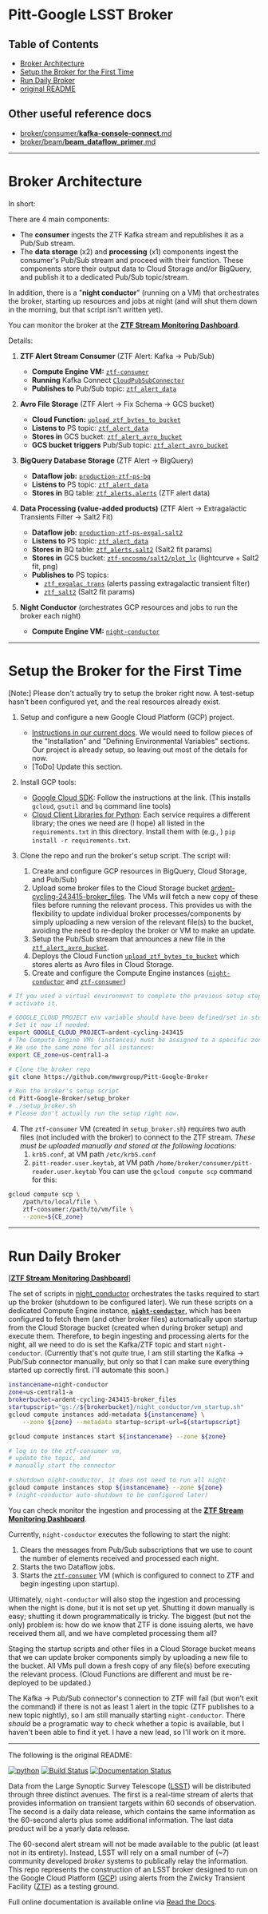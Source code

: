 # Pitt-Google LSST Broker

## Table of Contents
- [Broker Architecture](#broker-architecture)
- [Setup the Broker for the First Time](#setup-the-broker-for-the-first-time)
- [Run Daily Broker](#run-daily-broker)
- [original README](#ogread)

## Other useful reference docs
- [broker/consumer/__kafka-console-connect__.md](broker/consumer/kafka_console_connect.md)
- [broker/beam/__beam_dataflow_primer__.md](broker/beam/beam_dataflow_primer.md)

---

# Broker Architecture
<!-- fs -->
In short:

There are 4 main components:
- The __consumer__ ingests the ZTF Kafka stream and republishes it as a Pub/Sub stream.
- The __data storage__ (x2) and __processing__ (x1) components ingest the consumer's Pub/Sub stream and proceed with their function. These components store their output data to Cloud Storage and/or BigQuery, and publish it to a dedicated Pub/Sub topic/stream.

In addition, there is a "__night conductor__" (running on a VM) that
orchestrates the broker,
starting up resources and jobs at night (and will shut them down in the morning, but that script isn't written yet).

You can monitor the broker at the [__ZTF Stream Monitoring Dashboard__](https://console.cloud.google.com/monitoring/dashboards/builder/d8b7db8b-c875-4b93-8b31-d9f427f0c761?project=ardent-cycling-243415&dashboardBuilderState=%257B%2522editModeEnabled%2522:false%257D&timeDomain=1w).

Details:

1. __ZTF Alert Stream Consumer__ (ZTF Alert: Kafka -> Pub/Sub)
    - __Compute Engine VM:__  [`ztf-consumer`](https://console.cloud.google.com/compute/instancesMonitoringDetail/zones/us-central1-a/instances/ztf-consumer?project=ardent-cycling-243415&tab=monitoring&duration=PT1H)
    - __Running__  Kafka Connect [`CloudPubSubConnector`](https://github.com/GoogleCloudPlatform/pubsub/tree/master/kafka-connector)
    - __Publishes to__ Pub/Sub topic:  [`ztf_alert_data`](https://console.cloud.google.com/cloudpubsub/topic/detail/ztf_alert_data?project=ardent-cycling-243415)

2. __Avro File Storage__ (ZTF Alert -> Fix Schema -> GCS bucket)
    - __Cloud Function:__
 [`upload_ztf_bytes_to_bucket`](https://console.cloud.google.com/functions/details/us-central1/upload_ztf_bytes_to_bucket?project=ardent-cycling-243415&pageState=%28%22functionsDetailsCharts%22:%28%22groupValue%22:%22P1D%22,%22customValue%22:null%29%29)
    - __Listens to__ PS topic: [`ztf_alert_data`](https://console.cloud.google.com/cloudpubsub/topic/detail/ztf_alert_data?project=ardent-cycling-243415)
    - __Stores in__ GCS bucket: [`ztf_alert_avro_bucket`](https://console.cloud.google.com/storage/browser/ardent-cycling-243415_ztf_alert_avro_bucket;tab=objects?forceOnBucketsSortingFiltering=false&project=ardent-cycling-243415&prefix=&forceOnObjectsSortingFiltering=false)
    - __GCS bucket triggers__ Pub/Sub topic: [`ztf_alert_avro_bucket`](https://console.cloud.google.com/cloudpubsub/topic/detail/ztf_alert_avro_bucket?project=ardent-cycling-243415)

3. __BigQuery Database Storage__ (ZTF Alert -> BigQuery)
    - __Dataflow job:__ [`production-ztf-ps-bq`](https://console.cloud.google.com/dataflow/jobs?project=ardent-cycling-243415)
    - __Listens to__ PS topic: [`ztf_alert_data`](https://console.cloud.google.com/cloudpubsub/topic/detail/ztf_alert_data?project=ardent-cycling-243415)
    - __Stores in__ BQ table: [`ztf_alerts.alerts`](https://console.cloud.google.com/bigquery?project=ardent-cycling-243415) (ZTF alert data)

4. __Data Processing (value-added products)__ (ZTF Alert -> Extragalactic Transients Filter -> Salt2 Fit)
    - __Dataflow job:__ [`production-ztf-ps-exgal-salt2`](https://console.cloud.google.com/dataflow/jobs?project=ardent-cycling-243415)
    - __Listens to__ PS topic: [`ztf_alert_data`](https://console.cloud.google.com/cloudpubsub/topic/detail/ztf_alert_data?project=ardent-cycling-243415)
    - __Stores in__ BQ table: [`ztf_alerts.salt2`](https://console.cloud.google.com/bigquery?project=ardent-cycling-243415) (Salt2 fit params)
    - __Stores in__ GCS bucket: [`ztf-sncosmo/salt2/plot_lc`](https://console.cloud.google.com/storage/browser/ardent-cycling-243415_ztf-sncosmo/salt2/plot_lc?pageState=%28%22StorageObjectListTable%22:%28%22f%22:%22%255B%255D%22%29%29&project=ardent-cycling-243415&prefix=&forceOnObjectsSortingFiltering=false) (lightcurve + Salt2 fit, png)
    - __Publishes to__ PS topics:
        - [ `ztf_exgalac_trans`](https://console.cloud.google.com/cloudpubsub/topic/detail/ztf_exgalac_trans?project=ardent-cycling-243415) (alerts passing extragalactic transient filter)
        - [`ztf_salt2`](https://console.cloud.google.com/cloudpubsub/topic/detail/ztf_salt2?project=ardent-cycling-243415) (Salt2 fit params)

5. __Night Conductor__ (orchestrates GCP resources and jobs to run the broker each night)
    - __Compute Engine VM:__  [`night-conductor`](https://console.cloud.google.com/compute/instancesDetail/zones/us-central1-a/instances/night-conductor?tab=details&project=ardent-cycling-243415)

<!-- fe Broker Architecture -->

---

# Setup the Broker for the First Time
<!-- fs -->
[Note:] Please don't actually try to setup the broker right now. A test-setup hasn't been configured yet, and the real resources already exist.

1. Setup and configure a new Google Cloud Platform (GCP) project.
    - [Instructions in our current docs](https://pitt-broker.readthedocs.io/en/latest/installation_setup/installation.html). We would need to follow pieces of the "Installation" and "Defining Environmental Variables" sections. Our project is already setup, so leaving out most of the details for now.
    - [ToDo] Update this section.

2. Install GCP tools:
    - [Google Cloud SDK](https://cloud.google.com/sdk/docs/install): Follow the instructions at the link. (This installs `gcloud`, `gsutil` and `bq` command line tools)
    - [Cloud Client Libraries for Python](https://cloud.google.com/python/docs/reference): Each service requires a different library; the ones we need are (I hope) all listed in the `requirements.txt` in this directory. Install them with (e.g., ) `pip install -r requirements.txt`.

3. Clone the repo and run the broker's setup script.
The script will:
    1. Create and configure GCP resources in BigQuery, Cloud Storage, and Pub/Sub)
    2. Upload some broker files to the Cloud Storage bucket [ardent-cycling-243415-broker_files](https://console.cloud.google.com/storage/browser/ardent-cycling-243415-broker_files?project=ardent-cycling-243415&pageState=%28%22StorageObjectListTable%22:%28%22f%22:%22%255B%255D%22%29%29&prefix=&forceOnObjectsSortingFiltering=false). The VMs will fetch a new copy of these files before running the relevant process. This provides us with the flexibility to update individual broker processes/components by simply uploading a new version of the relevant file(s) to the bucket, avoiding the need to re-deploy the broker or VM to make an update.
    3. Setup the Pub/Sub stream that announces a new file in the [`ztf_alert_avro_bucket`]((https://console.cloud.google.com/storage/browser/ardent-cycling-243415_ztf_alert_avro_bucket;tab=objects?forceOnBucketsSortingFiltering=false&project=ardent-cycling-243415&prefix=&forceOnObjectsSortingFiltering=false)).
    4. Deploys the Cloud Function [`upload_ztf_bytes_to_bucket`](https://console.cloud.google.com/functions/details/us-central1/upload_ztf_bytes_to_bucket?project=ardent-cycling-243415&pageState=%28%22functionsDetailsCharts%22:%28%22groupValue%22:%22P1D%22,%22customValue%22:null%29%29) which stores alerts as Avro files in Cloud Storage.
    5. Create and configure the Compute Engine instances ([`night-conductor`](https://console.cloud.google.com/compute/instancesDetail/zones/us-central1-a/instances/night-conductor?tab=details&project=ardent-cycling-243415) and [`ztf-consumer`](https://console.cloud.google.com/compute/instancesMonitoringDetail/zones/us-central1-a/instances/ztf-consumer?project=ardent-cycling-243415&tab=monitoring&duration=PT1H&pageState=%28%22duration%22:%28%22groupValue%22:%22P7D%22,%22customValue%22:null%29%29))

```bash
# If you used a virtual environment to complete the previous setup steps,
# activate it.

# GOOGLE_CLOUD_PROJECT env variable should have been defined/set in step 1.
# Set it now if needed:
export GOOGLE_CLOUD_PROJECT=ardent-cycling-243415
# The Compute Engine VMs (instances) must be assigned to a specific zone.
# We use the same zone for all instances:
export CE_zone=us-central1-a

# Clone the broker repo
git clone https://github.com/mwvgroup/Pitt-Google-Broker

# Run the broker's setup script
cd Pitt-Google-Broker/setup_broker
# ./setup_broker.sh  
# Please don't actually run the setup right now.
```

4. The `ztf-consumer` VM (created in `setup_broker.sh`) requires two auth files (not included with the broker) to connect to the ZTF stream.
_These must be uploaded manually and stored at the following locations:_
    1. `krb5.conf`, at VM path `/etc/krb5.conf`
    2. `pitt-reader.user.keytab`, at VM path `/home/broker/consumer/pitt-reader.user.keytab`
You can use the `gcloud compute scp` command for this:
```bash
gcloud compute scp \
    /path/to/local/file \
    ztf-consumer:/path/to/vm/file \
    --zone=${CE_zone}
```

<!-- fe Setup the Broker -->

---

# Run Daily Broker
<!-- fs -->
[[__ZTF Stream Monitoring Dashboard__](https://console.cloud.google.com/monitoring/dashboards/builder/d8b7db8b-c875-4b93-8b31-d9f427f0c761?project=ardent-cycling-243415&dashboardBuilderState=%257B%2522editModeEnabled%2522:false%257D&timeDomain=1w)]

The set of scripts in [night_conductor](night_conductor) orchestrates the tasks required to start up the broker (shutdown to be configured later).
We run these scripts on a dedicated Compute Engine instance, [__`night-conductor`__](https://console.cloud.google.com/compute/instancesDetail/zones/us-central1-a/instances/night-conductor?tab=details&project=ardent-cycling-243415),
which has been configured to fetch them (and other broker files) automatically upon startup from the Cloud Storage bucket (created when during broker setup) and execute them.
Therefore, to begin ingesting and processing alerts for the night, all we need to do is set the Kafka/ZTF topic and start `night-conductor`.
(Currently that's not _quite_ true, I am still starting the Kafka -> Pub/Sub connector manually, but only so that I can make sure everything started up correctly first. I'll automate this soon.)

```bash
instancename=night-conductor
zone=us-central1-a
brokerbucket=ardent-cycling-243415-broker_files
startupscript="gs://${brokerbucket}/night_conductor/vm_startup.sh"
gcloud compute instances add-metadata ${instancename} \
    --zone ${zone} --metadata startup-script-url=${startupscript}

gcloud compute instances start ${instancename} --zone ${zone}

# log in to the ztf-consumer vm,
# update the topic, and
# manually start the connector

# shutdown night-conductor, it does not need to run all night
gcloud compute instances stop ${instancename} --zone ${zone}
# (night-conductor auto-shutdown to be configured later)
```

You can check monitor the ingestion and processing at the [__ZTF Stream Monitoring Dashboard__](https://console.cloud.google.com/monitoring/dashboards/builder/d8b7db8b-c875-4b93-8b31-d9f427f0c761?project=ardent-cycling-243415&dashboardBuilderState=%257B%2522editModeEnabled%2522:false%257D&timeDomain=1w).

Currently, `night-conductor` executes the following to start the night:
1. Clears the messages from Pub/Sub subscriptions that we use to count the number of elements received and processed each night.
2. Starts the two Dataflow jobs.
3. Starts the [`ztf-consumer`](https://console.cloud.google.com/compute/instancesMonitoringDetail/zones/us-central1-a/instances/ztf-consumer?project=ardent-cycling-243415&tab=monitoring&duration=PT1H&pageState=%28%22duration%22:%28%22groupValue%22:%22P7D%22,%22customValue%22:null%29%29) VM (which is configured to connect to ZTF and begin ingesting upon startup).

Ultimately, `night-conductor` will also stop the ingestion and processing when the night is done, but it is not set up yet.
Shutting it down manually is easy;
shutting it down programmatically is tricky.
The biggest (but not the only) problem is:
how do we know that ZTF is done issuing alerts, we have received them all, and we have completed processing them all?

Staging the startup scripts and other files in a Cloud Storage bucket means that we can update broker components simply by uploading a new file to the bucket.
All VMs pull down a fresh copy of any file(s) before executing the relevant process.
(Cloud Functions are different and must be re-deployed to be updated.)

The Kafka -> Pub/Sub connector's connection to ZTF will fail (but won't exit the command) if there is not as least 1 alert in the topic (ZTF publishes to a new topic nightly), so I am still manually starting `night-conductor`.
There _should_ be a programatic way to check whether a topic is available, but I haven't been able to find it yet.
I have a new lead, so I'll work on it more.

<!-- fe Run Daily Broker -->


---
<a name="ogread"></a>
The following is the original README:
<!-- fs -->

[![python](https://img.shields.io/badge/python-3.7-g.svg)]()
[![Build Status](https://travis-ci.com/mwvgroup/Pitt-Google-Broker.svg?branch=master)](https://travis-ci.com/mwvgroup/Pitt-Google-Broker)
[![Documentation Status](https://readthedocs.org/projects/pitt-broker/badge/?version=latest)](https://pitt-broker.readthedocs.io/en/latest/?badge=latest)

Data from the Large Synoptic Survey Telescope ([LSST](https://www.lsst.org)) will be distributed through three distinct avenues. The first is a real-time stream of alerts that provides information on transient targets within 60 seconds of observation. The second is a daily data release, which contains the same information as the 60-second alerts plus some additional information. The last data product will be a yearly data release.

The 60-second alert stream will not be made available to the public (at least not in its entirety). Instead, LSST will rely on a small number of (~7) community developed *broker* systems to publically relay the information. This repo represents the construction of an LSST broker designed to run on the Google Cloud Platform ([GCP](https://cloud.google.com)) using alerts from the Zwicky Transient Facility ([ZTF](https://www.ztf.caltech.edu)) as a testing ground.

Full online documentation is available online via [Read the Docs](https://pitt-broker.readthedocs.io/en/latest/index.html).

<!-- fe OG readme -->

